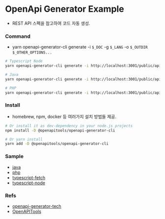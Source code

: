 # OpenApi Generator Example
- REST API 스펙을 참고하여 코드 자동 생성.


### Command
- yarn openapi-generator-cli generate -i `$_DOC` -g `$_LANG` -o `$_OUTDIR`  `$_OTHER_OPTIONS...`
```bash
# Typescript Node
yarn openapi-generator-cli generate -i http://localhost:3001/public/apidoc-json -g typescript-node -o ./sample-typescript-node --skip-validate-spec

# Java
yarn openapi-generator-cli generate -i http://localhost:3001/public/apidoc-json -g java -o ./sample-java --skip-validate-spec

# PHP
yarn openapi-generator-cli generate -i http://localhost:3001/public/apidoc-json -g php -o ./sample-php --skip-validate-spec
```


### Install
- homebrew, npm, docker 등 여러가지 설치 방법들 제공.

```bash
# Or install it as dev-dependency in your node.js projects
npm install -D @openapitools/openapi-generator-cli

# Or yarn install
yarn add -D @openapitools/openapi-generator-cli
```


### Sample
- [java](https://github.com/rhkdgns95/OpenApiTools-sample/tree/master/sample-java)
- [php](https://github.com/rhkdgns95/OpenApiTools-sample/tree/master/sample-php)
- [typescript-fetch](https://github.com/rhkdgns95/OpenApiTools-sample/tree/master/sample-typescript-fetch)
- [typescript-node](https://github.com/rhkdgns95/OpenApiTools-sample/tree/master/sample-typescript-node)



### Refs
- [openapi-generator-tech](https://openapi-generator.tech/)
- [OpenAPITools](https://github.com/OpenAPITools/openapi-generator)
